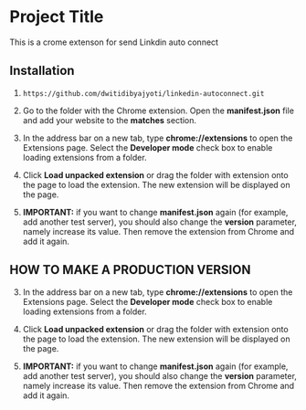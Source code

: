 # Project Title

This is a crome extenson for send Linkdin auto connect  


## Installation

1. `https://github.com/dwitidibyajyoti/linkedin-autoconnect.git`
2. Go to the folder with the Chrome extension. Open the **manifest.json** file and add your website to the **matches** section.

3. In the address bar on a new tab, type **chrome://extensions** to open the Extensions page. Select the **Developer mode** check box to enable loading extensions from a folder.

4. Click **Load unpacked extension** or drag the folder with extension onto the page to load the extension. The new extension will be displayed on the page.

5. **IMPORTANT:** if you want to change **manifest.json** again (for example, add another test server), you should also change the **version** parameter, namely increase its value. Then remove the extension from Chrome and add it again.


## HOW TO MAKE A PRODUCTION VERSION

3. In the address bar on a new tab, type **chrome://extensions** to open the Extensions page. Select the **Developer mode** check box to enable loading extensions from a folder.

4. Click **Load unpacked extension** or drag the folder with extension onto the page to load the extension. The new extension will be displayed on the page.

5. **IMPORTANT:** if you want to change **manifest.json** again (for example, add another test server), you should also change the **version** parameter, namely increase its value. Then remove the extension from Chrome and add it again.
